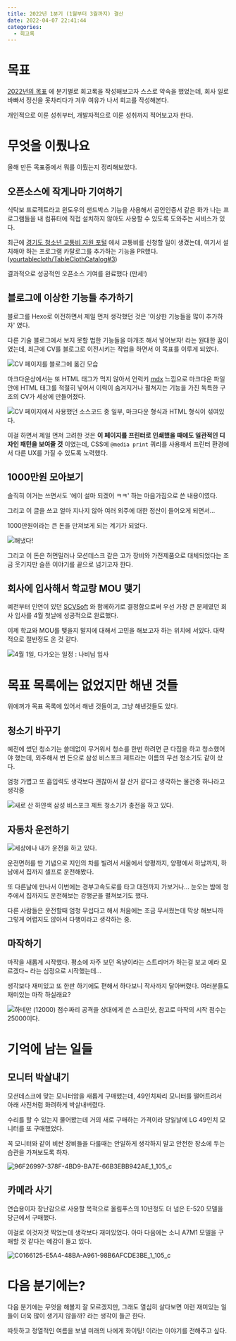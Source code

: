 ```yaml
---
title: 2022년 1분기 (1월부터 3월까지) 결산
date: 2022-04-07 22:41:44
categories:
  - 회고록
---
```


# 목표

[2022년의 목표](//nabi.kim/2022년의-목표/) 에 분기별로 회고록을 작성해보고자 스스로 약속을 했었는데, 회사 일로 바빠서 정신을 못차리다가 겨우 여유가 나서 회고를 작성해본다.

개인적으로 이룬 성취부터, 개발자적으로 이룬 성취까지 적어보고자 한다.

# 무엇을 이뤘나요

올해 만든 목표중에서 뭐를 이뤘는지 정리해보았다.

## 오픈소스에 작게나마 기여하기

식탁보 프로젝트라고 윈도우의 샌드박스 기능을 사용해서 공인인증서 같은 화가 나는 프로그램들을 내 컴퓨터에 직접 설치하지 않아도 사용할 수 있도록 도와주는 서비스가 있다.

최근에 [경기도 청소년 교통비 지원 포털](https://www.gbuspb.kr/userMain.do) 에서 교통비를 신청할 일이 생겼는데, 여기서 설치해야 하는 프로그램 카탈로그를 추가하는 기능을 PR했다. ([yourtablecloth/TableClothCatalog#3](yourtablecloth/TableClothCatalog#3))

결과적으로 성공적인 오픈소스 기여를 완료했다 (만세!)

## 블로그에 이상한 기능들 추가하기

블로그를 Hexo로 이전하면서 제일 먼저 생각했던 것은 '이상한 기능들을 많이 추가하자' 였다.

다른 기술 블로그에서 보지 못할 법한 기능들을 마개조 해서 넣어보자! 라는 원대한 꿈이였는데, 최근에 CV를 블로그로 이전시키는 작업을 하면서 이 목표를 이루게 되었다.

![CV 페이지를 블로그에 옮긴 모습](quarter-one-review/all-new-cv.png)

마크다운상에서는 또 HTML 태그가 먹지 않아서 언럭키 [mdx](https://mdxjs.com) 느낌으로 마크다운 파일 안에 HTML 태그를 적절히 넣어서 이력이 숨겨지거나 펼쳐지는 기능을 가진 독특한 구조의 CV가 세상에 만들어졌다.

![CV 페이지에서 사용했던 소스코드 중 일부, 마크다운 형식과 HTML 형식이 섞여있다.](quarter-one-review/unlucky-mdx.png)

이걸 하면서 제일 먼저 고려한 것은 **이 페이지를 프린터로 인쇄했을 때에도 일관적인 디자인 패턴을 보여줄 것** 이였는데, CSS에 `@media print` 쿼리를 사용해서 프린터 환경에서 다른 UX를 가질 수 있도록 노력했다.

## 1000만원 모아보기

솔직히 이거는 쓰면서도 '에이 설마 되겠어 ㅋㅋ' 하는 마음가짐으로 쓴 내용이였다.

그리고 이 글을 쓰고 얼마 지나지 않아 여러 외주에 대한 정산이 들어오게 되면서...

1000만원이라는 큰 돈을 만져보게 되는 계기가 되었다.

![해냈다!](quarter-one-review/I-did-it-9340450.png)

그리고 이 돈은 허먼밀러나 모션데스크 같은 고가 장비와 가전제품으로 대체되었다는 조금 웃기지만 슬픈 이야기를 끝으로 넘기고자 한다.

## 회사에 입사해서 학교랑 MOU 맺기

예전부터 인연이 있던 [SCVSoft](https://scvsoft.net) 와 함께하기로 결정함으로써 우선 가장 큰 문제였던 회사 입사를 4월 첫날에 성공적으로 완료했다.

이제 학교와 MOU를 맺을지 말지에 대해서 고민을 해보고자 하는 위치에 서있다. 대략적으로 절반정도 온 것 같다.

![4월 1일, 다가오는 일정 : 나비님 입사](quarter-one-review/really-i-did-it.png)

# 목표 목록에는 없었지만 해낸 것들

위에꺼가 목표 목록에 있어서 해낸 것들이고, 그냥 해낸것들도 있다.

## 청소기 바꾸기

예전에 썼던 청소기는 쓸데없이 무거워서 청소를 한번 하려면 큰 다짐을 하고 청소했어야 했는데, 외주해서 번 돈으로 삼성 비스포크 제트라는 이름의 무선 청소기도 같이 샀다.

엄청 가볍고 또 흡입력도 생각보다 괜찮아서 잘 산거 같다고 생각하는 물건중 하나라고 생각중

![새로 산 하얀색 삼성 비스포크 제트 청소기가 충전을 하고 있다.](quarter-one-review/01B10B1E-6FD6-4468-98B7-CB3DDBB5662F_1_105_c.jpeg)

## 자동차 운전하기

![세상에나 내가 운전을 하고 있다.](quarter-one-review/7FEF7988-5D51-4512-AEA0-8E5D4CF01228_1_105_c.jpeg)

운전면허를 딴 기념으로 지인의 차를 빌려서 서울에서 양평까지, 양평에서 하남까지, 하남에서 집까지 셀프로 운전해봤다.

또 다른날에 만나서 이번에는 경부고속도로를 타고 대전까지 가보거나... 눈오는 밤에 청주에서 집까지도 운전해보는 강행군을 펼쳐보기도 했다.

다른 사람들은 운전할때 엄청 무섭다고 해서 처음에는 조금 무서웠는데 막상 해보니까 그렇게 어렵지도 않아서 다행이라고 생각하는 중.

## 마작하기

마작을 새롭게 시작했다. 평소에 자주 보던 옥냥이라는 스트리머가 하는걸 보고 에라 모르겠다~ 라는 심정으로 시작했는데...

생각보다 재미있고 또 한판 하기에도 편해서 하다보니 작사까지 달아버렸다. 여러분들도 재미있는 마작 하실래요?

![하네만 (12000) 점수짜리 공격을 상대에게 쓴 스크린샷, 참고로 마작의 시작 점수는 25000이다.](quarter-one-review/EA6848DC-25B1-49E8-A559-0A37664C9837_1_101_o.jpeg)

# 기억에 남는 일들

## 모니터 박살내기

모션데스크에 맞는 모니터암을 새롭게 구매했는데, 49인치짜리 모니터를 떨어트려서 아래 사진처럼 화려하게 박살내버렸다.

수리를 할 수 있는지 물어봤는데 거의 새로 구매하는 가격이라 당일날에 LG 49인치 모니터를 또 구매했었다.

꼭 모니터와 같이 비싼 장비들을 다룰때는 안일하게 생각하지 말고 안전한 장소에 두는 습관을 가져보도록 하자.

![96F26997-378F-4BD9-BA7E-66B3EBB942AE_1_105_c](quarter-one-review/96F26997-378F-4BD9-BA7E-66B3EBB942AE_1_105_c.jpeg)

## 카메라 사기

연습용이자 장난감으로 사용할 목적으로 올림푸스의 10년정도 더 넘은 E-520 모델을 당근에서 구매했다.

이걸로 이것저것 찍었는데 생각보다 재미있었다. 아마 다음에는 소니 A7M1 모델을 구매할 것 같다는 예감이 들고 있다.

![C0166125-E5A4-48BA-A961-98B6AFCDE3BE_1_105_c](quarter-one-review/C0166125-E5A4-48BA-A961-98B6AFCDE3BE_1_105_c.jpeg)

# 다음 분기에는?

다음 분기에는 무엇을 해볼지 잘 모르겠지만, 그래도 열심히 살다보면 이런 재미있는 일들이 더욱 많이 생기지 않을까? 라는 생각이 들곤 한다.

따듯하고 정열적인 여름을 보낼 미래의 나에게 화이팅! 이라는 이야기를 전해주고 싶다.
